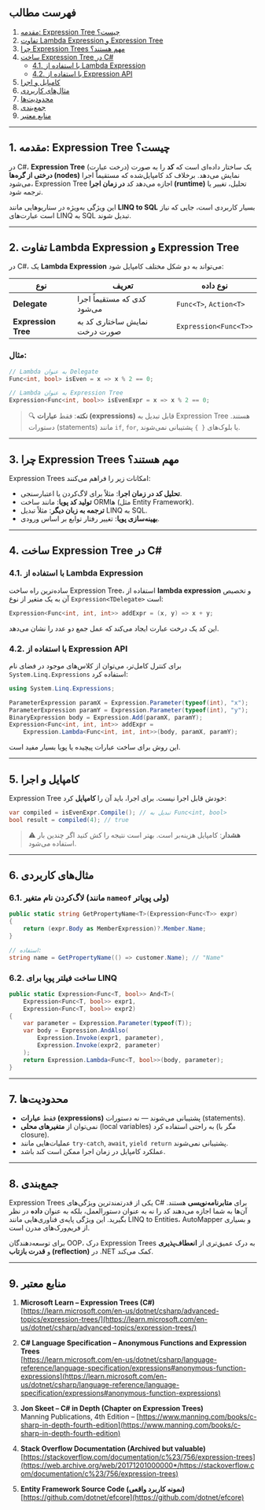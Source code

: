 ﻿
## فهرست مطالب

1. [مقدمه: Expression Tree چیست؟](#1-مقدمه-expression-tree-چیست)
2. [تفاوت Lambda Expression و Expression Tree](#2-تفاوت-lambda-expression-و-expression-tree)
3. [چرا Expression Trees مهم هستند؟](#3-چرا-expression-trees-مهم-هستند)
4. [ساخت Expression Tree در C#](#4-ساخت-expression-tree-در-c)
   - [4.1. با استفاده از Lambda Expression](#41-با-استفاده-از-lambda-expression)
   - [4.2. با استفاده از Expression API](#42-با-استفاده-از-expression-api)
5. [کامپایل و اجرا](#5-کامپایل-و-اجرا)
6. [مثال‌های کاربردی](#6-مثال%E2%80%8Cهای-کاربردی)
7. [محدودیت‌ها](#7-محدودیت%E2%80%8Cها)
8. [جمع‌بندی](#8-جمع%E2%80%8Cبندی)
9. [منابع معتبر](#9-منابع-معتبر)

---

## 1. مقدمه: Expression Tree چیست؟

در C#، **Expression Tree** (درخت عبارت) یک ساختار داده‌ای است که **کد** را به صورت **درختی از گره‌ها (nodes)** نمایش می‌دهد. برخلاف کد کامپایل‌شده که مستقیماً اجرا می‌شود، Expression Tree اجازه می‌دهد کد **در زمان اجرا (runtime)** تحلیل، تغییر یا ترجمه شود.

این ویژگی به‌ویژه در سناریوهایی مانند **LINQ to SQL** بسیار کاربردی است، جایی که نیاز است عبارت‌های LINQ به SQL تبدیل شوند.

---

## 2. تفاوت Lambda Expression و Expression Tree

در C#، یک **Lambda Expression** می‌تواند به دو شکل مختلف کامپایل شود:

| نوع | تعریف | نوع داده |
|------|--------|----------|
| **Delegate** | کدی که مستقیماً اجرا می‌شود | `Func<T>`, `Action<T>` |
| **Expression Tree** | نمایش ساختاری کد به صورت درخت | `Expression<Func<T>>` |

### مثال:

```csharp
// Lambda به عنوان Delegate
Func<int, bool> isEven = x => x % 2 == 0;

// Lambda به عنوان Expression Tree
Expression<Func<int, bool>> isEvenExpr = x => x % 2 == 0;
```

> 🔍 **نکته**: فقط **عبارات (expressions)** قابل تبدیل به Expression Tree هستند. دستورات (statements) مانند `if`, `for`, یا بلوک‌های `{ }` پشتیبانی نمی‌شوند.

---

## 3. چرا Expression Trees مهم هستند؟

Expression Trees امکانات زیر را فراهم می‌کنند:

- **تحلیل کد در زمان اجرا**: مثلاً برای لاگ‌کردن یا اعتبارسنجی.
- **تولید کد پویا**: مانند ساخت ORMها (مثل Entity Framework).
- **ترجمه به زبان دیگر**: مثلاً تبدیل LINQ به SQL.
- **بهینه‌سازی پویا**: تغییر رفتار توابع بر اساس ورودی.

---

## 4. ساخت Expression Tree در C#

### 4.1. با استفاده از Lambda Expression

ساده‌ترین راه ساخت Expression Tree، استفاده از **lambda expression** و تخصیص آن به یک متغیر از نوع `Expression<TDelegate>` است:

```csharp
Expression<Func<int, int, int>> addExpr = (x, y) => x + y;
```

این کد یک درخت عبارت ایجاد می‌کند که عمل جمع دو عدد را نشان می‌دهد.

### 4.2. با استفاده از Expression API

برای کنترل کامل‌تر، می‌توان از کلاس‌های موجود در فضای نام `System.Linq.Expressions` استفاده کرد:

```csharp
using System.Linq.Expressions;

ParameterExpression paramX = Expression.Parameter(typeof(int), "x");
ParameterExpression paramY = Expression.Parameter(typeof(int), "y");
BinaryExpression body = Expression.Add(paramX, paramY);
Expression<Func<int, int, int>> addExpr = 
    Expression.Lambda<Func<int, int, int>>(body, paramX, paramY);
```

این روش برای ساخت عبارات پیچیده یا پویا بسیار مفید است.

---

## 5. کامپایل و اجرا

Expression Tree خودش قابل اجرا نیست. برای اجرا، باید آن را **کامپایل** کرد:

```csharp
var compiled = isEvenExpr.Compile(); // تبدیل به Func<int, bool>
bool result = compiled(4); // true
```

> ⚠️ **هشدار**: کامپایل هزینه‌بر است. بهتر است نتیجه را کش کنید اگر چندین بار استفاده می‌شود.

---

## 6. مثال‌های کاربردی

### 6.1. لاگ‌کردن نام متغیر (مانند `nameof` ولی پویاتر)

```csharp
public static string GetPropertyName<T>(Expression<Func<T>> expr)
{
    return (expr.Body as MemberExpression)?.Member.Name;
}

// استفاده:
string name = GetPropertyName(() => customer.Name); // "Name"
```

### 6.2. ساخت فیلتر پویا برای LINQ

```csharp
public static Expression<Func<T, bool>> And<T>(
    Expression<Func<T, bool>> expr1,
    Expression<Func<T, bool>> expr2)
{
    var parameter = Expression.Parameter(typeof(T));
    var body = Expression.AndAlso(
        Expression.Invoke(expr1, parameter),
        Expression.Invoke(expr2, parameter)
    );
    return Expression.Lambda<Func<T, bool>>(body, parameter);
}
```

---

## 7. محدودیت‌ها

- فقط **عبارات (expressions)** پشتیبانی می‌شوند — نه دستورات (statements).
- نمی‌توان از **متغیرهای محلی** (local variables) به راحتی استفاده کرد (مگر با closure).
- عملیات‌هایی مانند `try-catch`, `await`, `yield return` پشتیبانی نمی‌شوند.
- عملکرد کامپایل در زمان اجرا ممکن است کند باشد.

---

## 8. جمع‌بندی

Expression Trees یکی از قدرتمندترین ویژگی‌های C# برای **متا‌برنامه‌نویسی** هستند. آن‌ها به شما اجازه می‌دهند کد را نه به عنوان دستورالعمل، بلکه به عنوان **داده** در نظر بگیرید. این ویژگی پایه‌ی فناوری‌هایی مانند LINQ to Entities، AutoMapper و بسیاری از فریم‌ورک‌های مدرن است.

برای توسعه‌دهندگان OOP، درک Expression Trees به درک عمیق‌تری از **انعطاف‌پذیری** و **قدرت بازتاب (reflection)** در .NET کمک می‌کند.

---

## 9. منابع معتبر

1. **Microsoft Learn – Expression Trees (C#)**  
   [https://learn.microsoft.com/en-us/dotnet/csharp/advanced-topics/expression-trees/](https://learn.microsoft.com/en-us/dotnet/csharp/advanced-topics/expression-trees/)

2. **C# Language Specification – Anonymous Functions and Expression Trees**  
   [https://learn.microsoft.com/en-us/dotnet/csharp/language-reference/language-specification/expressions#anonymous-function-expressions](https://learn.microsoft.com/en-us/dotnet/csharp/language-reference/language-specification/expressions#anonymous-function-expressions)

3. **Jon Skeet – C# in Depth (Chapter on Expression Trees)**  
   Manning Publications, 4th Edition – [https://www.manning.com/books/c-sharp-in-depth-fourth-edition](https://www.manning.com/books/c-sharp-in-depth-fourth-edition)

4. **Stack Overflow Documentation (Archived but valuable)**  
   [https://stackoverflow.com/documentation/c%23/756/expression-trees](https://web.archive.org/web/20171201000000*/https://stackoverflow.com/documentation/c%23/756/expression-trees)

5. **Entity Framework Source Code (نمونه کاربرد واقعی)**  
   [https://github.com/dotnet/efcore](https://github.com/dotnet/efcore)

